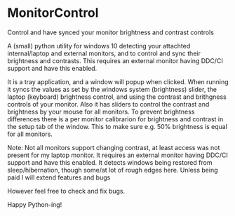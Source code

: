 # MonitorControl
Control and have synced your monitor brightness and contrast controls

A (small) python utility for windows 10 detecting your attachted internal/laptop and external monitors, and to control and sync their brightness and contrasts. 
This requires an external monitor having DDC/CI support and have this enabled.

It is a tray application, and a window will popup when clicked.
When running it syncs the values as set by the windows system (brightness) slider, the laptop (keyboard) brightness control, and using the contrast and brithgness controls of your monitor.
Also it has sliders to control the contrast and brightness by your mouse for all monitors.
To prevent brightness differences there is a per monitor calibrarion for brightness and contrast in the setup tab of the window. This to make sure e.g. 50% brightness is equal for all monitors.


Note:
Not all monitors support changing contrast, at least access was not present for my laptop monitor.
It requires an external monitor having DDC/CI support and have this enabled.
It detects windows being restored from sleep/hibernation, though some/at lot of rough edges here.
Unless being paid I will extend features and bugs

However feel free to check and fix bugs.

Happy Python-ing!
